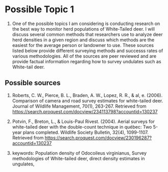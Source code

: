 # Possible Topic 1
1. One of the possible topics I am considering is conducting research on the best way to monitor herd populations of White-Tailed deer. I will discuss several common methods that researchers use to analyze deer herd densities in a given region and discuss which methods are  the easiest for the average person or landowner to use. These sources listed below provide different surveying methods and successs rates of various methodologies. All of the sources are peer reviewed and are provide factual information regarding how to survey undulates such as White-tail deer.




## Possible sources
1. Roberts, C. W., Pierce, B. L., Braden, A. W., Lopez, R. R., & al, e. (2006). Comparison of camera and road survey estimates for white-tailed deer. Journal of Wildlife Management, 70(1), 263-267. Retrieved from https://search.proquest.com/docview/234113798?accountid=130237
2. Potvin, F., Breton, L., & Louis-Paul Rivest. (2004). Aerial surveys for white-tailed deer with the double-count technique in québec: Two 5-year plans completed. Wildlife Society Bulletin, 32(4), 1099-1107. Retrieved from https://search.proquest.com/docview/230196287?accountid=130237 


1. keywords: Population density of Odocoileus virginianus, Survey methodologies of White-tailed deer, direct density estimates in ungulates,


